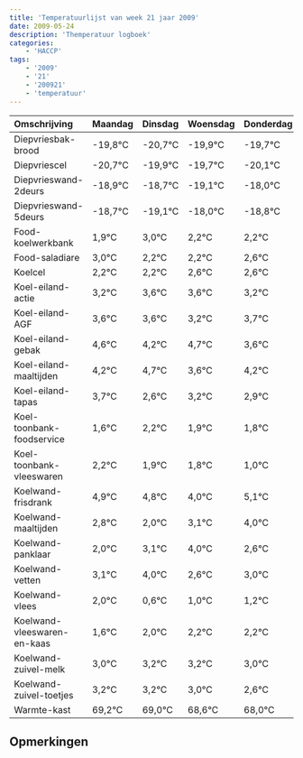 ```yaml
---
title: 'Temperatuurlijst van week 21 jaar 2009'
date: 2009-05-24
description: 'Themperatuur logboek'
categories:
    - 'HACCP'
tags:
    - '2009'
    - '21'
    - '200921'
    - 'temperatuur'
---
```

|Omschrijving|Maandag|Dinsdag|Woensdag|Donderdag|Vrijdag|Zaterdag|Zondag|
|:---|:---|:---|:---|:---|:---|:---|:---|
|Diepvriesbak-brood|-19,8°C|-20,7°C|-19,9°C|-19,7°C|-20,1°C|-19,0°C|-19,8°C|
|Diepvriescel|-20,7°C|-19,9°C|-19,7°C|-20,1°C|-19,0°C|-19,8°C|-19,8°C|
|Diepvrieswand-2deurs|-18,9°C|-18,7°C|-19,1°C|-18,0°C|-18,8°C|-18,8°C|-18,4°C|
|Diepvrieswand-5deurs|-18,7°C|-19,1°C|-18,0°C|-18,8°C|-18,8°C|-18,4°C|-18,4°C|
|Food-koelwerkbank|1,9°C|3,0°C|2,2°C|2,2°C|2,6°C|2,6°C|2,2°C|
|Food-saladiare|3,0°C|2,2°C|2,2°C|2,6°C|2,6°C|2,2°C|2,7°C|
|Koelcel|2,2°C|2,2°C|2,6°C|2,6°C|2,2°C|2,7°C|1,6°C|
|Koel-eiland-actie|3,2°C|3,6°C|3,6°C|3,2°C|3,7°C|2,6°C|3,2°C|
|Koel-eiland-AGF|3,6°C|3,6°C|3,2°C|3,7°C|2,6°C|3,2°C|2,9°C|
|Koel-eiland-gebak|4,6°C|4,2°C|4,7°C|3,6°C|4,2°C|3,9°C|3,8°C|
|Koel-eiland-maaltijden|4,2°C|4,7°C|3,6°C|4,2°C|3,9°C|3,8°C|3,0°C|
|Koel-eiland-tapas|3,7°C|2,6°C|3,2°C|2,9°C|2,8°C|2,0°C|3,1°C|
|Koel-toonbank-foodservice|1,6°C|2,2°C|1,9°C|1,8°C|1,0°C|2,1°C|3,0°C|
|Koel-toonbank-vleeswaren|2,2°C|1,9°C|1,8°C|1,0°C|2,1°C|3,0°C|1,6°C|
|Koelwand-frisdrank|4,9°C|4,8°C|4,0°C|5,1°C|6,0°C|4,6°C|5,0°C|
|Koelwand-maaltijden|2,8°C|2,0°C|3,1°C|4,0°C|2,6°C|3,0°C|3,2°C|
|Koelwand-panklaar|2,0°C|3,1°C|4,0°C|2,6°C|3,0°C|3,2°C|3,2°C|
|Koelwand-vetten|3,1°C|4,0°C|2,6°C|3,0°C|3,2°C|3,2°C|3,0°C|
|Koelwand-vlees|2,0°C|0,6°C|1,0°C|1,2°C|1,2°C|1,0°C|0,6°C|
|Koelwand-vleeswaren-en-kaas|1,6°C|2,0°C|2,2°C|2,2°C|2,0°C|1,6°C|1,0°C|
|Koelwand-zuivel-melk|3,0°C|3,2°C|3,2°C|3,0°C|2,6°C|2,0°C|4,0°C|
|Koelwand-zuivel-toetjes|3,2°C|3,2°C|3,0°C|2,6°C|2,0°C|4,0°C|3,1°C|
|Warmte-kast|69,2°C|69,0°C|68,6°C|68,0°C|70,0°C|69,1°C|68,0°C|

## Opmerkingen


